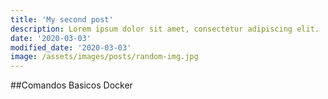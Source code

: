 ```yaml
---
title: 'My second post'
description: Lorem ipsum dolor sit amet, consectetur adipiscing elit.
date: '2020-03-03'
modified_date: '2020-03-03'
image: /assets/images/posts/random-img.jpg
---
```


##Comandos Basicos Docker

